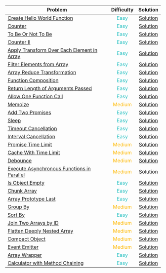 | Problem                                                                                                                                                                                |                 Difficulty                  |                          Solution                           |
| -------------------------------------------------------------------------------------------------------------------------------------------------------------------------------------- | :-----------------------------------------: | :---------------------------------------------------------: |
| [Create Hello World Function](https://leetcode.com/problems/create-hello-world-function/?envType=study-plan-v2&envId=30-days-of-javascript)                                            |  <span style="color:#29C1C2"> Easy </span>  |        [Solution](./create-hello-world-function.js)         |
| [Counter](https://leetcode.com/problems/counter/?envType=study-plan-v2&envId=30-days-of-javascript)                                                                                    |  <span style="color:#29C1C2"> Easy </span>  |                  [Solution](./counter.js)                   |
| [To Be Or Not To Be](https://leetcode.com/problems/to-be-or-not-to-be/?envType=study-plan-v2&envId=30-days-of-javascript)                                                              |  <span style="color:#29C1C2"> Easy </span>  |             [Solution](./to-be-or-not-to-be.js)             |
| [Counter II](https://leetcode.com/problems/counter-ii/?envType=study-plan-v2&envId=30-days-of-javascript)                                                                              |  <span style="color:#29C1C2"> Easy </span>  |                 [Solution](./counter-II.js)                 |
| [Apply Transform Over Each Element in Array](https://leetcode.com/problems/apply-transform-over-each-element-in-array/?envType=study-plan-v2&envId=30-days-of-javascript)              |  <span style="color:#29C1C2"> Easy </span>  | [Solution](./apply-transform-over-each-element-in-array.js) |
| [Filter Elements from Array](https://leetcode.com/problems/filter-elements-from-array/?envType=study-plan-v2&envId=30-days-of-javascript)                                              |  <span style="color:#29C1C2"> Easy </span>  |         [Solution](./flter-elements-from-array.js)          |
| [Array Reduce Transformation](https://leetcode.com/problems/array-reduce-transformation/?envType=study-plan-v2&envId=30-days-of-javascript)                                            |  <span style="color:#29C1C2"> Easy </span>  |        [Solution](./array-reduce-transformation.js)         |
| [Function Composition ](https://leetcode.com/problems/function-composition/description/?envType=study-plan-v2&envId=30-days-of-javascript)                                             |  <span style="color:#29C1C2"> Easy </span>  |            [Solution](./function-composition.js)            |
| [Return Length of Arguments Passed](https://leetcode.com/problems/return-length-of-arguments-passed/?envType=study-plan-v2&envId=30-days-of-javascript)                                |  <span style="color:#29C1C2"> Easy </span>  |     [Solution](./return-length-of-arguments-passed.js)      |
| [Allow One Function Call ](https://leetcode.com/problems/allow-one-function-call/description/?envType=study-plan-v2&envId=30-days-of-javascript)                                       |  <span style="color:#29C1C2"> Easy </span>  |          [Solution](./allow-one-function-call.js)           |
| [ Memoize ](https://leetcode.com/problems/memoize/description/?envType=study-plan-v2&envId=30-days-of-javascript)                                                                      |  <span style="color:#FFB800">Medium</span>  |                  [Solution](./memoize.js)                   |
| [ Add Two Promises](https://leetcode.com/problems/add-two-promises/description/?envType=study-plan-v2&envId=30-days-of-javascript)                                                     |  <span style="color:#29C1C2"> Easy </span>  |              [Solution](./add-two-promises.js)              |
| [Sleep](https://leetcode.com/problems/sleep/description/?envType=study-plan-v2&envId=30-days-of-javascript)                                                                            |  <span style="color:#29C1C2"> Easy </span>  |                   [Solution](./sleep.js)                    |
| [Timeout Cancellation](https://leetcode.com/problems/timeout-cancellation/description/?envType=study-plan-v2envId=30-days-of-javascript)                                               |  <span style="color:#29C1C2"> Easy </span>  |            [Solution](./timeout-cancellation.js)            |
| [Interval Cancellation](https://leetcode.com/problems/interval-cancellation/description/?envType=study-plan-v2&envId=30-days-of-javascript)                                            |  <span style="color:#29C1C2"> Easy </span>  |           [Solution](./interval-cancellation.js)            |
| [ Promise Time Limit ](https://leetcode.com/problems/promise-time-limit/description/?envType=study-plan-v2envId=30-days-of-javascript)                                                 |  <span style="color:#FFB800">Medium</span>  |             [Solution](./promise-time-limit.js)             |
| [ Cache With Time Limit ](https://leetcode.com/problems/cache-with-time-limit/description/?envType=study-plan-v2&envId=30-days-of-javascript)                                          |  <span style="color:#FFB800">Medium</span>  |           [Solution](./cache-with-time-limit.js)            |
| [ Debounce ](https://leetcode.com/problems/debounce/description/?envType=study-plan-v2&envId=30-days-of-javascript)                                                                    |  <span style="color:#FFB800">Medium</span>  |                  [Solution](./debounce.js)                  |
| [ Execute Asynchronous Functions in Parallel](https://leetcode.com/problems/execute-asynchronous-functions-in-parallel/description/?envType=study-plan-v2&envId=30-days-of-javascript) |  <span style="color:#FFB800">Medium</span>  | [Solution](./execute-asynchronous-functions-in-parallel.js) |
| [Is Object Empty](https://leetcode.com/problems/is-object-empty/description/?envType=study-plan-v2envId=30-days-of-javascript)                                                         |  <span style="color:#29C1C2"> Easy </span>  |              [Solution](./is-object-empty.js)               |
| [Chunk Array](https://leetcode.com/problems/chunk-array/description/?envType=study-plan-v2envId=30-days-of-javascript)                                                                 |  <span style="color:#29C1C2"> Easy </span>  |                [Solution](./chunk-array.js)                 |
| [Array Prototype Last](https://leetcode.com/problems/array-prototype-last/description/?envType=study-plan-v2&envId=30-days-of-javascript)                                              |  <span style="color:#29C1C2"> Easy </span>  |            [Solution](./array-prototype-last.js)            |
| [Group By](https://leetcode.com/problems/group-by/description/?envType=study-plan-v2&envId=30-days-of-javascript)                                                                      | <span style="color:#FFB800"> Medium </span> |                  [Solution](./group-by.js)                  |
| [Sort By](https://leetcode.com/problems/sort-by/description/?envType=study-plan-v2&envId=30-days-of-javascript)                                                                        |  <span style="color:#29C1C2"> Easy </span>  |                  [Solution](./sort-by.js)                   |
| [Join Two Arrays by ID](https://leetcode.com/problems/join-two-arrays-by-id/description/?envType=study-plan-v2&envId=30-days-of-javascript)                                            | <span style="color:#FFB800"> Medium </span> |           [Solution](./join-two-arrays-by-id.js)            |
| [Flatten Deeply Nested Array](https://leetcode.com/problems/flatten-deeply-nested-array/description/?envType=study-plan-v2&envId=30-days-of-javascript)                                | <span style="color:#FFB800"> Medium </span> |        [Solution](./flatten-deeply-nested-array.js)         |
| [Compact Object](https://leetcode.com/problems/compact-object/description/?envType=study-plan-v2&envId=30-days-of-javascript)                                                          | <span style="color:#FFB800"> Medium </span> |               [Solution](./compact-object.js)               |
| [Event Emitter](https://leetcode.com/problems/event-emitter/?envType=study-plan-v2&envId=30-days-of-javascript)                                                                        | <span style="color:#FFB800"> Medium </span> |               [Solution](./event-emitter.js)                |
| [Array Wrapper](https://leetcode.com/problems/array-wrapper/?envType=study-plan-v2&envId=30-days-of-javascript)                                                                        |  <span style="color:#29C1C2"> Easy </span>  |               [Solution](./array-wrapper.js)                |
| [Calculator with Method Chaining](https://leetcode.com/problems/calculator-with-method-chaining/?envType=study-plan-v2envId=30-days-of-javascript)                                     |  <span style="color:#29C1C2"> Easy </span>  |      [Solution](./calculator-with-method-chaining.js)       |
